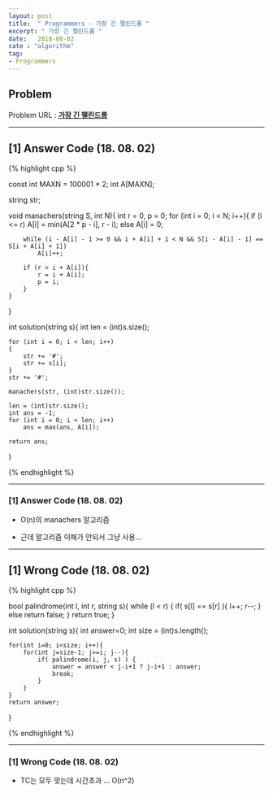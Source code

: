 ```yaml
---
layout: post
title:  " Programmers - 가장 긴 팰린드롬 "
excerpt: " 가장 긴 팰린드롬 "
date:   2018-08-02
cate : "algorithm"
tag:
- Programmers
---
```


## Problem 
Problem URL : **[가장 긴 팰린드롬](https://programmers.co.kr/learn/courses/30/lessons/12904)**

---

## [1] Answer Code (18. 08. 02)

{% highlight cpp %}

const int MAXN = 100001 * 2;
int A[MAXN];

string str;

void manachers(string S, int N){
    int r = 0, p = 0;
    for (int i = 0; i < N; i++){
        if (i <= r)
            A[i] = min(A[2 * p - i], r - i);
        else
            A[i] = 0;
        
        while (i - A[i] - 1 >= 0 && i + A[i] + 1 < N && S[i - A[i] - 1] == S[i + A[i] + 1])
            A[i]++;
        
        if (r < i + A[i]){
            r = i + A[i];
            p = i;
        }
    }
}

int solution(string s){
    int len = (int)s.size();
    
    for (int i = 0; i < len; i++)
    {
        str += '#';
        str += s[i];
    }
    str += '#';
    
    manachers(str, (int)str.size());
    
    len = (int)str.size();
    int ans = -1;
    for (int i = 0; i < len; i++)
        ans = max(ans, A[i]);
    
    return ans;
}


{% endhighlight %}

---

### [1] Answer Code (18. 08. 02)

* O(n)의 manachers 알고리즘

* 근데 알고리즘 이해가 안되서 그냥 사용...

---

## [1] Wrong Code (18. 08. 02)

{% highlight cpp %}

bool palindrome(int l, int r, string s){
    while (l < r) {
        if( s[l] == s[r] ){
            l++;
            r--;
        }
        else
            return false;
    }
    return true;
}

int solution(string s){
    int answer=0;
    int size = (int)s.length();
    
    for(int i=0; i<size; i++){
        for(int j=size-1; j>=i; j--){
            if( palindrome(i, j, s) ) {
                answer = answer < j-i+1 ? j-i+1 : answer;
                break;
            }
        }
    }
    return answer;
}



{% endhighlight %}

---

### [1] Wrong Code (18. 08. 02)

* TC는 모두 맞는데 시간초과 ... O(n^2)



